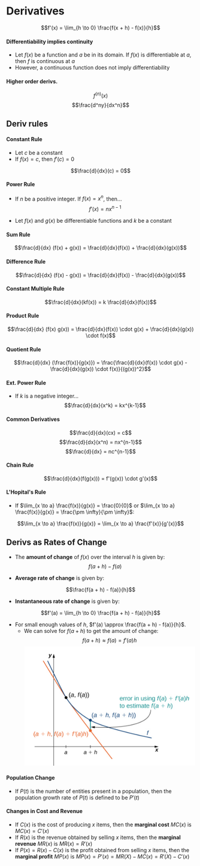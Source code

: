 # Derivatives
$$f'(x) = \lim_{h \to 0} \frac{f(x + h) - f(x)}{h}$$

#### Differentiability implies continuity
- Let $f(x)$ be a function and $a$ be in its domain. If $f(x)$ is differentiable at $a$, then $f$ is continuous at $a$
- However, a continuous function does not imply differentiability

#### Higher order derivs.
$$f^{(n)}(x)$$
$$\frac{d^ny}{dx^n}$$

## Deriv rules

#### Constant Rule
- Let $c$ be a constant
- If $f(x) = c$, then $f'(c) = 0$

$$\frac{d}{dx}(c) = 0$$

#### Power Rule
- If $n$ be a positive integer. If $f(x) = x^n$, then...
$$f'(x) = nx^{n-1}$$

- Let $f(x)$ and $g(x)$ be differentiable functions and $k$ be a constant
#### Sum Rule

$$\frac{d}{dx} (f(x) + g(x)) = \frac{d}{dx}(f(x)) + \frac{d}{dx}(g(x))$$

#### Difference Rule

$$\frac{d}{dx} (f(x) - g(x)) = \frac{d}{dx}(f(x)) - \frac{d}{dx}(g(x))$$
 

#### Constant Multiple Rule
$$\frac{d}{dx}(kf(x)) = k \frac{d}{dx}(f(x))$$

#### Product Rule
$$\frac{d}{dx} (f(x) g(x)) = \frac{d}{dx}(f(x)) \cdot g(x) + \frac{d}{dx}(g(x)) \cdot f(x)$$

#### Quotient Rule

$$\frac{d}{dx} (\frac{f(x)}{g(x)}) = \frac{\frac{d}{dx}(f(x)) \cdot g(x) - \frac{d}{dx}(g(x)) \cdot f(x)}{(g(x))^2}$$

#### Ext. Power Rule
- If $k$ is a negative integer...
$$\frac{d}{dx}(x^k) = kx^{k-1}$$

#### Common Derivatives
$$\frac{d}{dx}(cx) = c$$
$$\frac{d}{dx}(x^n) = nx^{n-1}$$
$$\frac{d}{dx} = nc^{n-1}$$

#### Chain Rule
$$\frac{d}{dx}(f(g(x))) = f'(g(x)) \cdot g'(x)$$

#### L'Hopital's Rule
- If $\lim_{x \to a} \frac{f(x)}{g(x)} = \frac{0}{0}$ or $\lim_{x \to a} \frac{f(x)}{g(x)} = \frac{\pm \infty}{\pm \infty}$:

$$\lim_{x \to a} \frac{f(x)}{g(x)} = \lim_{x \to a} \frac{f'(x)}{g'(x)}$$

## Derivs as Rates of Change

- The **amount of change** of $f(x)$ over the interval $h$ is given by:
$$f(a + h) - f(a)$$

- **Average rate of change** is given by:

$$\frac{f(a + h) - f(a)}{h}$$
- **Instantaneous rate of change** is given by:

$$f'(a) = \lim_{h \to 0} \frac{f(a + h) - f(a)}{h}$$

- For small enough values of $h$, $f'(a) \approx \frac{f(a + h) - f(a)}{h}$.
	- We can solve for $f(a + h)$ to get the amount of change:
$$f(a + h) \approx f(a) = f'(a)h$$
![](Pasted%20image%2020230428202915.png)

#### Population Change
- If $P(t)$ is the number of entities present in a population, then the population growth rate of $P(t)$ is defined to be $P'(t)$

#### Changes in Cost and Revenue
- If $C(x)$ is the cost of producing $x$ items, then the **marginal cost** $MC(x)$ is $MC(x) = C'(x)$
- If $R(x)$ is the revenue obtained by selling $x$ items, then the **marginal revenue** $MR(x)$ is $MR(x) = R'(x)$
- If $P(x) = R(x) - C(x)$ is the profit obtained from selling $x$ items, then the **marginal profit** $MP(x)$ is $MP(x) = P'(x) = MR(X) - MC(x) = R'(X) - C'(x)$
